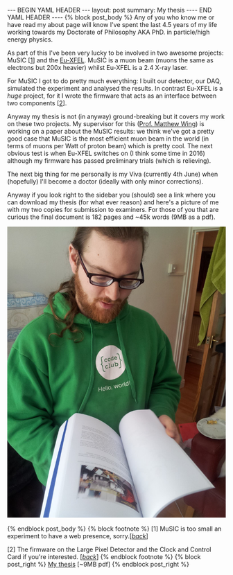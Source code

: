 --- BEGIN YAML HEADER ---
layout: post
summary: My thesis
---- END YAML HEADER ----
{% block post_body %}
Any of you who know me or have read my about page will know I've spent the last 4.5 years of my life working towards my Doctorate of Philosophy AKA PhD. in particle/high energy physics. 

As part of this I've been very lucky to be involved in two awesome projects: MuSIC [[1](#footnote1)<a id="jumpback1"></a>] and the [Eu-XFEL](http://xfel.eu "XFEL"). MuSIC is a muon beam (muons the same as electrons but 200x heavier) whilst Eu-XFEL is a 2.4 X-ray laser. 

For MuSIC I got to do pretty much everything: I built our detector, our DAQ, simulated the experiment and analysed the results. In contrast Eu-XFEL is a *huge* project, for it I wrote the firmware that acts as an interface between two components [[2](#footnote2)<a id="jumpback2"></a>].

Anyway my thesis is not (in anyway) ground-breaking but it covers my work on these two projects. My supervisor for this ([Prof. Matthew Wing](https://www.hep.ucl.ac.uk/~mw/)) is working on a paper about the MuSIC results: we think we've got a pretty good case that MuSIC is the most efficient muon beam in the world (in terms of muons per Watt of proton beam) which is pretty cool. The next obvious test is when Eu-XFEL switches on (I think some time in 2016) although my firmware has passed preliminary trials (which is relieving).

The next big thing for me personally is my Viva (currently 4th June) when (hopefully) I'll become a doctor (ideally with only minor corrections).

Anyway if you look right to the sidebar you (should) see a link where you can download my thesis (for what ever reason) and here's a picture of me with my two copies for submission to examiners. For those of you that are curious the final document is 182 pages and ~45k words (9MB as a pdf).

![As my friend put it 'puppy killers': my thesis](../images/thesis.jpg "all the book")

{% endblock post_body %}
{% block footnote %}
[1]<a id="footnote1"></a> MuSIC is too small an experiment to have a web presence, sorry.[*[back](#jumpback1)*]

[2]<a id="footnote2"></a> The firmware on the Large Pixel Detector and the Clock and Control Card if you're interested. [*[back](#jumpback2)*]
{% endblock footnote %}
{% block post_right %}
[My thesis](../docs/thesis_bound_2014-04-10.pdf "download") [~9MB pdf]
{% endblock post_right %}